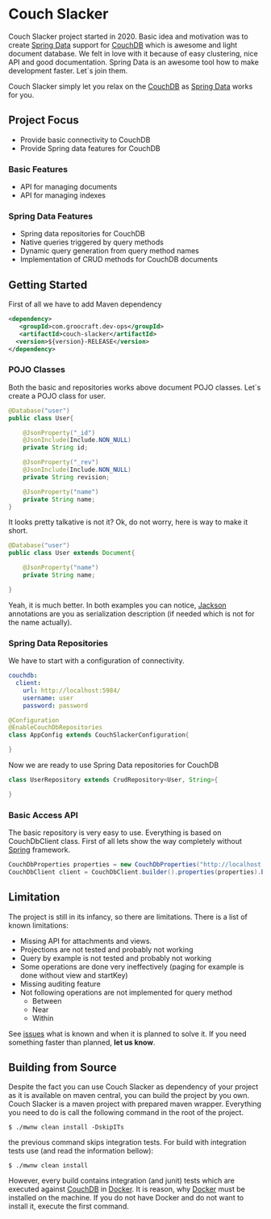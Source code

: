 # Couch Slacker

Couch Slacker project started in 2020. Basic idea and motivation was to create [Spring Data](https://spring.io/projects/spring-data) support for 
[CouchDB](https://couchdb.apache.org/) which is awesome and light document database. We felt in love with it because of easy clustering, nice API and good
 documentation. Spring Data is an awesome tool how to make development faster. Let`s join them.

Couch Slacker simply let you relax on the [CouchDB](https://couchdb.apache.org/) as [Spring Data](https://spring.io/projects/spring-data) works for you.

## Project Focus
* Provide basic connectivity to CouchDB
* Provide Spring data features for CouchDB

### Basic Features
* API for managing documents
* API for managing indexes

### Spring Data Features
* Spring data repositories for CouchDB
* Native queries triggered by query methods
* Dynamic query generation from query method names
* Implementation of CRUD methods for CouchDB documents

## Getting Started 
First of all we have to add Maven dependency
```xml
<dependency>
   <groupId>com.groocraft.dev-ops</groupId>
   <artifactId>couch-slacker</artifactId>
  <version>${version}-RELEASE</version>
</dependency>
```
### POJO Classes
Both the basic and repositories works above document POJO classes. Let`s create a POJO class for user.
```java
@Database("user")
public class User{

    @JsonProperty("_id")
    @JsonInclude(Include.NON_NULL)
    private String id;

    @JsonProperty("_rev")
    @JsonInclude(Include.NON_NULL)
    private String revision;

    @JsonProperty("name")
    private String name;
}
```
It looks pretty talkative is not it? Ok, do not worry, here is way to make it short.
```java
@Database("user")
public class User extends Document{

    @JsonProperty("name")
    private String name;

}
```
Yeah, it is much better. In both examples you can notice, [Jackson]() annotations are you as serialization description (if needed which is not for the name
 actually).
### Spring Data Repositories
We have to start with a configuration of connectivity.
```yaml
couchdb:
  client:
    url: http://localhost:5984/
    username: user
    password: password
```
```java
@Configuration
@EnableCouchDbRepositories
class AppConfig extends CouchSlackerConfiguration{

}
```
Now we are ready to use Spring Data repositories for CouchDB
```java
class UserRepository extends CrudRepository<User, String>{

}
```
### Basic Access API
The basic repository is very easy to use. Everything is based on CouchDbClient class. First of all lets show the way completely without 
[Spring](https://spring.io/) framework.
```java
CouchDbProperties properties = new CouchDbProperties("http://localhost:5984/", "user", "password");
CouchDbClient client = CouchDbClient.builder().properties(properties).build();
``` 

## Limitation
The project is still in its infancy, so there are limitations. There is a list of known limitations:
* Missing API for attachments and views.
* Projections are not tested and probably not working
* Query by example is not tested and probably not working
* Some operations are done very ineffectively (paging for example is done without view and startKey)
* Missing auditing feature
* Not following operations are not implemented for query method
  * Between
  * Near
  * Within

See [issues](https://github.com/Majlanky/couch-slacker/issues) what is known and when it is planned to solve it. If you need something faster than planned, **let us know**.

## Building from Source
Despite the fact you can use Couch Slacker as dependency of your project as it is available on maven central, you can build the 
project by you own. Couch Slacker is a maven project with prepared maven wrapper. Everything you need to do is call 
the following command in the root of the project.
```shell script
$ ./mwnw clean install -DskipITs
```
the previous command skips integration tests. For build with integration tests use (and read the information bellow):
```shell script
$ ./mwnw clean install
```

However, every build contains integration (and junit) tests which are executed against [CouchDB](https://couchdb.apache.org/) in [Docker](https://www.docker.com/). It is reason, why
[Docker](https://www.docker.com/) must be installed on the machine. If you do not have Docker and do not want to install it, execute the first command.
